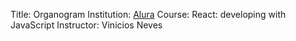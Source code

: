 Title: Organogram
Institution: [Alura](https://www.alura.com.br/)
Course: React: developing with JavaScript
Instructor: Vinicios Neves